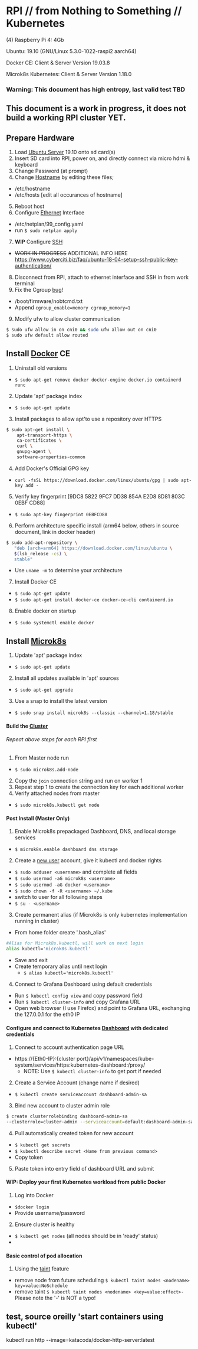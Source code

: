 # RPI // from Nothing to Something // Kubernetes

(4) Raspberry Pi 4: 4Gb

Ubuntu: 19.10 (GNU/Linux 5.3.0-1022-raspi2 aarch64)

Docker CE: Client & Server Version 19.03.8

Microk8s Kubernetes: Client & Server Version 1.18.0

### Warning: This document has high entropy, last valid test TBD
## This document is a work in progress, it does not build a working RPI cluster YET.

## Prepare Hardware
1. Load [Ubuntu Server] 19.10 onto sd card(s)
2. Insert SD card into RPI, power on, and directly connect via micro hdmi & keyboard
3. Change Password (at prompt)
4. Change [Hostname] by editing these files;
  * /etc/hostname
  * /etc/hosts [edit all occurances of hostname]
5. Reboot host
6. Configure [Ethernet] Interface
  * /etc/netplan/99_config.yaml
  * run `$ sudo netplan apply`
7. **WIP** Configure [SSH]
  * ~~WORK IN PROGRESS~~ ADDITIONAL INFO HERE https://www.cyberciti.biz/faq/ubuntu-18-04-setup-ssh-public-key-authentication/
8. Disconnect from RPI, attach to ethernet interface and SSH in from work terminal
8. Fix the Cgroup [bug]!
  * /boot/firmware/nobtcmd.txt
  * Append `cgroup_enable=memory cgroup_memory=1`
9. Modify ufw to allow cluster communication
```sh
$ sudo ufw allow in on cni0 && sudo ufw allow out on cni0
$ sudo ufw default allow routed
```

## Install [Docker] CE
1. Uninstall old versions
  * `$ sudo apt-get remove docker docker-engine docker.io containerd runc`
2. Update 'apt' package index
  * `$ sudo apt-get update`
3. Install packages to allow apt'to use a repository over HTTPS
```sh
$ sudo apt-get install \
    apt-transport-https \
    ca-certificates \
    curl \
    gnupg-agent \
    software-properties-common
```
4. Add Docker's Official GPG key
  * `curl -fsSL https://download.docker.com/linux/ubuntu/gpg | sudo apt-key add -`
5. Verify key fingerprint [9DC8 5822 9FC7 DD38 854A E2D8 8D81 803C 0EBF CD88]
  * `$ sudo apt-key fingerprint 0EBFCD88`
6. Perform architecture specific install (arm64 below, others in source document, link in docker header)
```sh
$ sudo add-apt-repository \
   "deb [arch=arm64] https://download.docker.com/linux/ubuntu \
   $(lsb_release -cs) \
   stable"
```
  * Use `uname -m` to determine your architecture
7. Install Docker CE
  * `$ sudo apt-get update`
  * `$ sudo apt-get install docker-ce docker-ce-cli containerd.io`
8. Enable docker on startup
  * `$ sudo systemctl enable docker`

## Install [Microk8s]
1. Update 'apt' package index
  * `$ sudo apt-get update`
2. Install all updates available in 'apt' sources
  * `$ sudo apt-get upgrade`
3. Use a snap to install the latest version
  * `$ sudo snap install microk8s --classic --channel=1.18/stable`

#### Build the [Cluster]
###### Repeat above steps for each RPI first
1. From Master node run
  * `$ sudo microk8s.add-node`
2. Copy the `join` connection string and run on worker 1
3. Repeat step 1 to create the connection key for each additional worker
4. Verify attached nodes from master
  * `$ sudo microk8s.kubectl get node`
#### Post Install (Master Only)
1. Enable Microk8s prepackaged Dashboard, DNS, and local storage services
  * `$ microk8s.enable dashboard dns storage`
2. Create a [new user] account, give it kubectl and docker rights  
  * `$ sudo adduser <username>` and complete all fields
  * `$ sudo usermod -aG microk8s <username>`
  * `$ sudo usermod -aG docker <username>`
  * `$ sudo chown -f -R <username> ~/.kube`
  * switch to user for all following steps
  * `$ su - <username>`
3. Create permanent alias (if Microk8s is only kubernetes implementation running in cluster)
  * From home folder create '.bash_alias'
```sh
#Alias for Microk8s.kubectl, will work on next login
alias kubectl='microk8s.kubectl'
```
  * Save and exit
  * Create temporary alias until next login
    * `$ alias kubectl='microk8s.kubectl'`
4. Connect to Grafana Dashboard using default credentials
  * Run `$ kubectl config view` and copy password field
  * Run `$ kubectl cluster-info` and copy Grafana URL
  * Open web browser (I use Firefox) and point to Grafana URL, exchanging the 127.0.0.1 for the eth0 IP

#### Configure and connect to Kubernetes [Dashboard] with dedicated credentials
1. Connect to account authentication page URL
  * https://{Eth0-IP}:{cluster port}/api/v1/namespaces/kube-system/services/https:kubernetes-dashboard:/proxy/
    * NOTE: Use `$ kubectl cluster-info` to get port if needed
2. Create a Service Account (change name if desired)
  * `$ kubectl create serviceaccount dashboard-admin-sa`
3. Bind new account to cluster admin role
```sh
$ create clusterrolebinding dashboard-admin-sa 
--clusterrole=cluster-admin --serviceaccount=default:dashboard-admin-sa
```
4. Pull automatically created token for new account
  * `$ kubectl get secrets`
  * `$ kubectl describe secret <Name from previous command>`
  * Copy token
5. Paste token into entry field of dashboard URL and submit

#### **WIP:** Deploy your first Kubernetes workload from public Docker
1. Log into Docker
  * `$docker login`
  * Provide username/password
2.  Ensure cluster is healthy
  * `$ kubectl get nodes` (all nodes should be in 'ready' status)
  * 
  
#### Basic control of pod allocation
1. Using the [taint] feature
  * remove node from future scheduling `$ kubectl taint nodes <nodename> key=value:NoSchedule`
  * remove taint `$ kubectl taint nodes <nodename> <key=value:effect>-` Please note the '-' is NOT a typo!

## test, source oreilly 'start containers using kubectl'
kubectl run http --image=katacoda/docker-http-server:latest





[Ubuntu Server]: <https://ubuntu.com/download/raspberry-pi/thank-you?version=19.10.1&architecture=arm64+raspi3>

[Hostname]: <https://www.cyberciti.biz/faq/ubuntu-change-hostname-command/>

[Ethernet]: <https://help.ubuntu.com/lts/serverguide/network-configuration.html>

[SSH]: <https://help.ubuntu.com/lts/serverguide/openssh-server.html>

[bug]: <https://microk8s.io/docs/install-alternatives#arm>

[Docker]: <https://docs.docker.com/engine/install/ubuntu/>

[MicroK8s]: <https://ubuntu.com/tutorials/install-a-local-kubernetes-with-microk8s#2-deploying-microk8s>

[Cluster]: <https://discourse.ubuntu.com/t/how-to-build-a-raspberry-pi-kubernetes-cluster-using-microk8s/14792>

[new user]: <https://www.cyberciti.biz/faq/create-a-user-account-on-ubuntu-linux/>

[Dashboard]: <https://www.replex.io/blog/how-to-install-access-and-add-heapster-metrics-to-the-kubernetes-dashboard>

[taint]: <https://kubernetes.io/docs/concepts/configuration/taint-and-toleration/>
